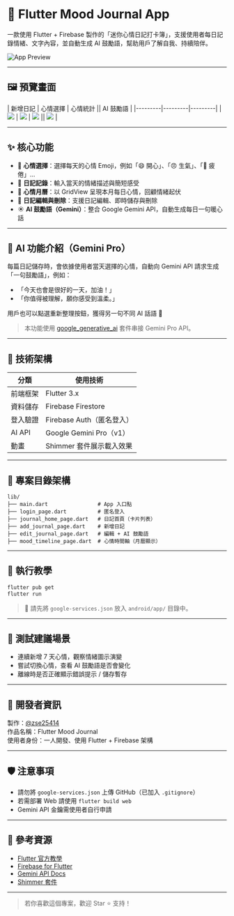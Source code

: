 # 🌈 Flutter Mood Journal App

一款使用 Flutter + Firebase 製作的「迷你心情日記打卡簿」，支援使用者每日記錄情緒、文字內容，並自動生成 AI 鼓勵語，幫助用戶了解自我、持續陪伴。

![App Preview](./flutter_mood_journal_banner.png)

---

## 🖼️ 預覽畫面

| 新增日記 | 心情選擇 | 心情統計 || AI 鼓勵語 |
|---------|---------|---------| 
| ![](screenshots/new.png) | ![](screenshots/mood.png) | ![](screenshots/chart.png) || ![](screenshots/ai.png) |

---

## ✨ 核心功能

- 🧠 **心情選擇**：選擇每天的心情 Emoji，例如「😄 開心」、「😠 生氣」、「🥱 疲倦」…
- 📓 **日記記錄**：輸入當天的情緒描述與簡短感受
- 📅 **心情月曆**：以 GridView 呈現本月每日心情，回顧情緒起伏
- 🔄 **日記編輯與刪除**：支援日記編輯、即時儲存與刪除
- ☀️ **AI 鼓勵語（Gemini）**：整合 Google Gemini API，自動生成每日一句暖心話

---

## 🤖 AI 功能介紹（Gemini Pro）

每篇日記儲存時，會依據使用者當天選擇的心情，自動向 Gemini API 請求生成「一句鼓勵語」，例如：

- 「今天也會是很好的一天，加油！」
- 「你值得被理解，願你感受到溫柔。」

用戶也可以點選重新整理按鈕，獲得另一句不同 AI 話語 🌟

> 本功能使用 [google_generative_ai](https://pub.dev/packages/google_generative_ai) 套件串接 Gemini Pro API。

---

## 🔧 技術架構

| 分類 | 使用技術 |
|------|------------|
| 前端框架 | Flutter 3.x |
| 資料儲存 | Firebase Firestore |
| 登入驗證 | Firebase Auth（匿名登入）|
| AI API | Google Gemini Pro（v1）|
| 動畫 | Shimmer 套件展示載入效果 |

---

## 📁 專案目錄架構

```
lib/
├── main.dart                # App 入口點
├── login_page.dart          # 匿名登入
├── journal_home_page.dart   # 日記首頁（卡片列表）
├── add_journal_page.dart    # 新增日記
├── edit_journal_page.dart   # 編輯 + AI 鼓勵語
├── mood_timeline_page.dart  # 心情時間軸（月曆顯示）
```

---

## 🚀 執行教學

```bash
flutter pub get
flutter run
```

> 📍 請先將 `google-services.json` 放入 `android/app/` 目錄中。

---

## 🧪 測試建議場景

- 連續新增 7 天心情，觀察情緒圖示演變
- 嘗試切換心情，查看 AI 鼓勵語是否會變化
- 離線時是否正確顯示錯誤提示 / 儲存暫存

---

## 🙌 開發者資訊

製作：[@zse25414](https://github.com/zse25414)  
作品名稱：Flutter Mood Journal  
使用者身份：一人開發、使用 Flutter + Firebase 架構

---

## 🛡️ 注意事項

- 請勿將 `google-services.json` 上傳 GitHub（已加入 `.gitignore`）
- 若需部署 Web 請使用 `flutter build web`
- Gemini API 金鑰需使用者自行申請

---

## 📎 參考資源

- [Flutter 官方教學](https://docs.flutter.dev)
- [Firebase for Flutter](https://firebase.flutter.dev)
- [Gemini API Docs](https://ai.google.dev)
- [Shimmer 套件](https://pub.dev/packages/shimmer)

---

> 若你喜歡這個專案，歡迎 Star ⭐ 支持！

